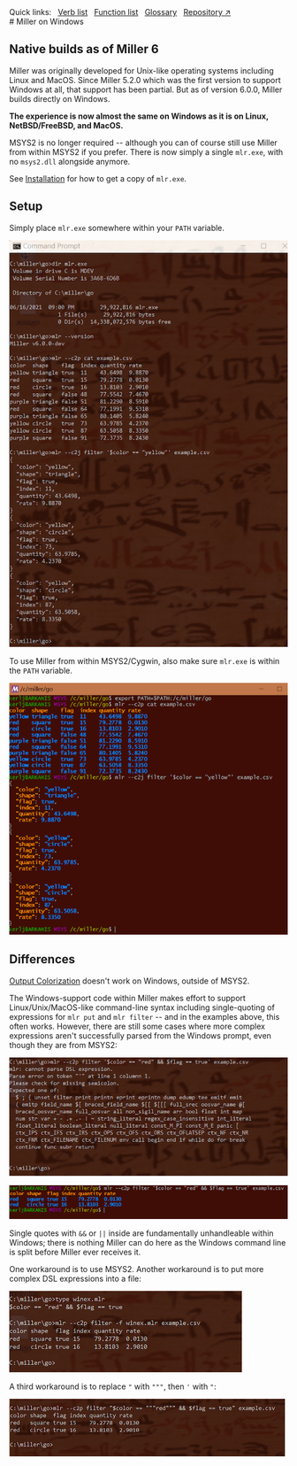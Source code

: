 <!---  PLEASE DO NOT EDIT DIRECTLY. EDIT THE .md.in FILE PLEASE. --->
<div>
<span class="quicklinks">
Quick links:
&nbsp;
<a class="quicklink" href="../reference-verbs/index.html">Verb list</a>
&nbsp;
<a class="quicklink" href="../reference-dsl-builtin-functions/index.html">Function list</a>
&nbsp;
<a class="quicklink" href="../glossary/index.html">Glossary</a>
&nbsp;
<a class="quicklink" href="https://github.com/johnkerl/miller" target="_blank">Repository ↗</a>
</span>
</div>
# Miller on Windows

## Native builds as of Miller 6

Miller was originally developed for Unix-like operating systems including Linux and MacOS. Since Miller 5.2.0 which was the first version to support Windows at all, that support has been partial. But as of version 6.0.0, Miller builds directly on Windows.

**The experience is now almost the same on Windows as it is on Linux, NetBSD/FreeBSD, and MacOS.**

MSYS2 is no longer required -- although you can of course still use Miller from within MSYS2 if you prefer. There is now simply a single `mlr.exe`, with no `msys2.dll` alongside anymore.

See [Installation](installation.md) for how to get a copy of `mlr.exe`.

## Setup

Simply place `mlr.exe` somewhere within your `PATH` variable.

![pix/miller-windows.png](pix/miller-windows.png)

To use Miller from within MSYS2/Cygwin, also make sure `mlr.exe` is within the `PATH` variable.

![pix/miller-msys.png](pix/miller-msys.png)

## Differences

[Output Colorization](output-colorization.md) doesn't work on Windows, outside of MSYS2.

The Windows-support code within Miller makes effort to support Linux/Unix/MacOS-like command-line syntax including single-quoting of expressions for `mlr put` and `mlr filter` -- and in the examples above, this often works. However, there are still some cases where more complex expressions aren't successfully parsed from the Windows prompt, even though they are from MSYS2:

![pix/miller-windows-complex.png](pix/miller-windows-complex.png)

![pix/miller-msys-complex.png](pix/miller-msys-complex.png)

Single quotes with `&&` or `||` inside are fundamentally unhandleable within Windows; there is nothing Miller can do here as the Windows command line is split before Miller ever receives it.

One workaround is to use MSYS2. Another workaround is to put more complex DSL expressions into a file:

![pix/miller-windows-complex-workaround.png](pix/miller-windows-complex-workaround.png)

A third workaround is to replace `"` with `"""`, then `'` with `"`:

![pix/miller-windows-triple-double-quote.png](pix/miller-windows-triple-double-quote.png)
